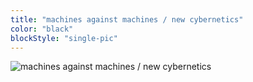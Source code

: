 ```yaml
---
title: "machines against machines / new cybernetics"
color: "black"
blockStyle: "single-pic"
---
```


![machines against machines / new cybernetics]($basePicturesUrl$/machines-against-machines-01-new-cybernetics.gif)
